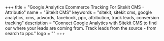 +++
title = "Google Analytics Ecommerce Tracking For Sitekit CMS - Attributio"
name = "Sitekit CMS"
keywords = "sitekit, sitekit cms, google analytics, cms, adwords, facebook, ppc, attribution, track leads, conversion tracking"
description = "Connect Google Analytics with Sitekit CMS to find our where your leads are coming from. Track leads from the source - from search to ppc."
logo = ""
+++
